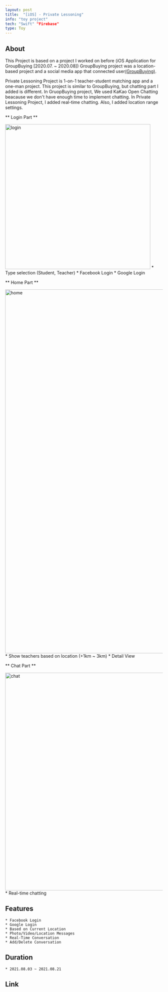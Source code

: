 ```yaml
---
layout: post
title:  "[iOS] - Private Lessoning"
info: "toy project"
tech: "Swift" "Firebase"
type: Toy
---
```


## About
This Project is based on a project I worked on before (iOS Application for GroupBuying [2020.07. ~ 2020.08]) 
GroupBuying project was a location-based project and a social media app that connected user[(GroupBuying)](https://projectintheclass.github.io/GroupBuying/).

Private Lessoning Project is 1-on-1 teacher-student matching app and a one-man project.
This project is similar to GroupBuying, but chatting part I added is different.
In GruopBuying project, We used KaKao Open Chatting beacause we don't have enough time to implement chatting.
In Private Lessoning Project, I added real-time chatting. Also, I added location range settings. 

** Login Part ** 

<img width="464" alt="login" src="https://user-images.githubusercontent.com/60295192/130327982-1be0fe4f-418e-4a30-ada1-2f1745768953.png">
    * Type selection (Student, Teacher)
    * Facebook Login
    * Google Login


** Home Part **

<img width="1165" alt="home" src="https://user-images.githubusercontent.com/60295192/130328035-840afdd1-f317-4e09-ad56-9a14f7a447a1.png"> 
    * Show teachers based on location (+1km ~ 3km)
    * Detail View


** Chat Part **

<img width="697" alt="chat" src="https://user-images.githubusercontent.com/60295192/130327937-adf46e75-8c6b-4557-a5c5-ae08743b886e.png">
    * Real-time chatting


## Features
    * Facebook Login
    * Google Login
    * Based on Current Location
    * Photo/Video/Location Messages
    * Real-Time Conversation
    * Add/Delete Conversation
    
## Duration
    * 2021.08.03 ~ 2021.08.21

## Link
    

